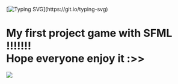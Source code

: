 [![Typing SVG](https://readme-typing-svg.demolab.com?font=Fira+Code&weight=500&size=35&pause=1000&width=435&lines=HELLO+GUYS+!!!!!!!!!)](https://git.io/typing-svg)
# My first project game with SFML !!!!!!! <br /> Hope everyone enjoy it :>>
![](https://i.pinimg.com/originals/d9/31/ed/d931ed452892ff82b978d225c10cf628.gif)
